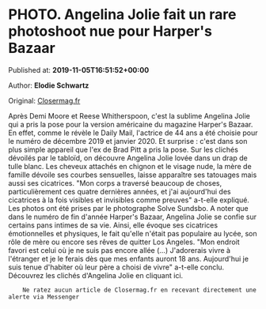 
# PHOTO. Angelina Jolie fait un rare photoshoot nue pour Harper's Bazaar

Published at: **2019-11-05T16:51:52+00:00**

Author: **Elodie Schwartz**

Original: [Closermag.fr](https://www.closermag.fr/people/photo-angelina-jolie-fait-un-rare-photoshoot-nue-pour-harper-s-bazaar-1045196)

Après Demi Moore et Reese Whitherspoon, c'est la sublime Angelina Jolie qui a pris la pose pour la version américaine du magazine Harper's Bazaar. En effet, comme le révèle le Daily Mail, l'actrice de 44 ans a été choisie pour le numéro de décembre 2019 et janvier 2020. Et surprise : c'est dans son plus simple appareil que l'ex de Brad Pitt a pris la pose.
Sur les clichés dévoilés par le tabloïd, on découvre Angelina Jolie lovée dans un drap de tulle blanc. Les cheveux attachés en chignon et le visage nude, la mère de famille dévoile ses courbes sensuelles, laisse apparaître ses tatouages mais aussi ses cicatrices. "Mon corps a traversé beaucoup de choses, particulièrement ces quatre dernières années, et j'ai aujourd'hui des cicatrices à la fois visibles et invisibles comme preuves" a-t-elle expliqué. Les photos ont été prises par le photographe Solve Sundsbo.
A noter que dans le numéro de fin d'année Harper's Bazaar, Angelina Jolie se confie sur certains pans intimes de sa vie. Ainsi, elle évoque ses cicatrices émotionnelles et physiques, le fait qu'elle n'était pas populaire au lycée, son rôle de mère ou encore ses rêves de quitter Los Angeles. "Mon endroit favori est celui où je ne suis pas encore allée (...) J'adorerais vivre à l'étranger et je le ferais dès que mes enfants auront 18 ans. Aujourd'hui je suis tenue d'habiter où leur père a choisi de vivre" a-t-elle conclu. Découvrez les clichés d'Angelina Jolie en cliquant ici.

        Ne ratez aucun article de Closermag.fr en recevant directement une alerte via Messenger
      
